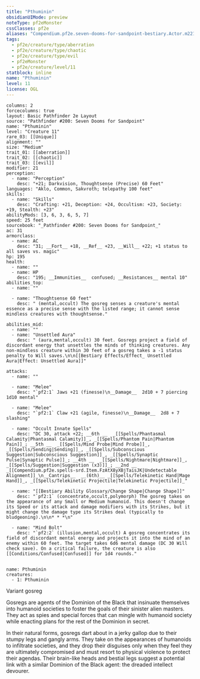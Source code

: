 ```yaml
---
title: "Pthuminin"
obsidianUIMode: preview
noteType: pf2eMonster
cssClasses: pf2e
aliases: "Compendium.pf2e.seven-dooms-for-sandpoint-bestiary.Actor.m221Ars4KPC1j7VT" 
tags:
  - pf2e/creature/type/aberration
  - pf2e/creature/type/chaotic
  - pf2e/creature/type/evil
  - pf2eMonster
  - pf2e/creature/level/11
statblock: inline
name: "Pthuminin"
level: 11
license: OGL
---
```


```statblock
columns: 2
forcecolumns: true
layout: Basic Pathfinder 2e Layout
source: "Pathfinder #200: Seven Dooms for Sandpoint"
name: "Pthuminin"
level: "Creature 11"
rare_03: [[Unique]]
alignment: ""
size: "Medium"
trait_01: [[aberration]]
trait_02: [[chaotic]]
trait_03: [[evil]]
modifier: 21
perception:
  - name: "Perception"
    desc: "+21; Darkvision, Thoughtsense (Precise) 60 Feet"
languages: "Aklo, Common, Sakvroth; telepathy 100 feet"
skills:
  - name: "Skills"
    desc: "Crafting: +21, Deception: +24, Occultism: +23, Society: +19, Stealth: +23"
abilityMods: [3, 6, 3, 6, 5, 7]
speed: 25 feet
sourcebook: "_Pathfinder #200: Seven Dooms for Sandpoint_"
ac: 31
armorclass:
  - name: AC
    desc: "31; __Fort__ +18, __Ref__ +23, __Will__ +22; +1 status to all saves vs. magic"
hp: 195
health:
  - name: ""
  - name: HP
    desc: "195; __Immunities__  confused; __Resistances__ mental 10"
abilities_top:
  - name: ""

  - name: "Thoughtsense 60 feet"
    desc: " (mental,occult) The gosreg senses a creature's mental essence as a precise sense with the listed range; it cannot sense mindless creatures with thoughtsense."

abilities_mid:
  - name: ""
  - name: "Unsettled Aura"
    desc: " (aura,mental,occult) 30 feet. Gosregs project a field of discordant energy that unsettles the minds of thinking creatures. Any non-mindless creature within 30 feet of a gosreg takes a -1 status penalty to Will saves.\n\n[[Bestiary Effects/Effect_ Unsettled Aura|Effect: Unsettled Aura]]"

attacks:
  - name: ""

  - name: "Melee"
    desc: "`pf2:1` Jaws +21 (finesse)\n__Damage__  2d10 + 7 piercing 1d10 mental"

  - name: "Melee"
    desc: "`pf2:1` Claw +21 (agile, finesse)\n__Damage__  2d8 + 7 slashing"

  - name: "Occult Innate Spells"
    desc: "DC 30, attack +22; __6th __  _[[Spells/Phantasmal Calamity|Phantasmal Calamity]]_, _[[Spells/Phantom Pain|Phantom Pain]]_; __5th __  _[[Spells/Mind Probe|Mind Probe]]_, _[[Spells/Sending|Sending]]_, _[[Spells/Subconscious Suggestion|Subconscious Suggestion]]_, _[[Spells/Synaptic Pulse|Synaptic Pulse]]_; __4th __  _[[Spells/Nightmare|Nightmare]]_, _[[Spells/Suggestion|Suggestion (x3)]]_; __2nd __  _[[Compendium.pf2e.spells-srd.Item.FzAtX8yXBjTaisJK|Undetectable Alignment]]_\n__Cantrips__  __(6th)__ _[[Spells/Telekinetic Hand|Mage Hand]]_, _[[Spells/Telekinetic Projectile|Telekinetic Projectile]]_"

  - name: "[[Bestiary Ability Glossary/Change Shape|Change Shape]]"
    desc: "`pf2:1` (concentrate,occult,polymorph) The gosreg takes on the appearance of any Small or Medium humanoid. This doesn't change its Speed or its attack and damage modifiers with its Strikes, but it might change the damage type its Strikes deal (typically to bludgeoning).\n\n* * *\n"

  - name: "Mind Bolt"
    desc: "`pf2:2` (illusion,mental,occult) A gosreg concentrates its field of discordant mental energy and projects it into the mind of an enemy within 60 feet. The target takes 6d6 mental damage (DC 30 Will check save). On a critical failure, the creature is also [[Conditions/Confused|Confused]] for 1d4 rounds."
 
```

```encounter-table
name: Pthuminin
creatures:
  - 1: Pthuminin
```


Variant gosreg

Gosregs are agents of the Dominion of the Black that insinuate themselves into humanoid societies to foster the goals of their sinister alien masters. They act as spies and special forces that can mingle with humanoid society while enacting plans for the rest of the Dominion in secret.

In their natural forms, gosregs dart about in a jerky gallop due to their stumpy legs and gangly arms. They take on the appearances of humanoids to infiltrate societies, and they drop their disguises only when they feel they are ultimately compromised and must resort to physical violence to protect their agendas. Their brain-like heads and bestial legs suggest a potential link with a similar Dominion of the Black agent: the dreaded intellect devourer.
